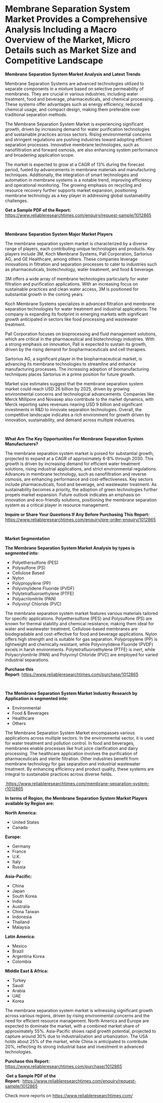 <p><h1>Membrane Separation System Market Provides a Comprehensive Analysis Including a Macro Overview of the Market, Micro Details such as Market Size and Competitive Landscape</h1></p><p><strong>Membrane Separation System Market Analysis and Latest Trends</strong></p>
<p><p>Membrane Separation Systems are advanced technologies utilized to separate components in a mixture based on selective permeability of membranes. They are crucial in various industries, including water treatment, food and beverage, pharmaceuticals, and chemical processing. These systems offer advantages such as energy efficiency, reduced chemical usage, and compact design, making them preferable over traditional separation methods.</p><p>The Membrane Separation System Market is experiencing significant growth, driven by increasing demand for water purification technologies and sustainable practices across sectors. Rising environmental concerns and stringent regulations are pushing industries toward adopting efficient separation processes. Innovative membrane technologies, such as nanofiltration and forward osmosis, are also enhancing system performance and broadening application scope.</p><p>The market is expected to grow at a CAGR of 13% during the forecast period, fueled by advancements in membrane materials and manufacturing techniques. Additionally, the integration of smart technologies and automation in membrane systems is a notable trend, improving efficiency and operational monitoring. The growing emphasis on recycling and resource recovery further supports market expansion, positioning membrane technology as a key player in addressing global sustainability challenges.</p></p>
<p><strong>Get a Sample PDF of the Report:&nbsp;</strong> <a href="https://www.reliableresearchtimes.com/enquiry/request-sample/1012865?utm_campaign=2201&utm_medium=2&utm_source=Github&utm_content=ia&utm_term=05032025&utm_id=membrane-separation-system">https://www.reliableresearchtimes.com/enquiry/request-sample/1012865</a></p>
<p>&nbsp;</p>
<p><strong>Membrane Separation System Major Market Players</strong></p>
<p><p>The membrane separation system market is characterized by a diverse range of players, each contributing unique technologies and products. Key players include 3M, Koch Membrane Systems, Pall Corporation, Sartorius AG, and GE Healthcare, among others. These companies leverage innovations in filtration and separation processes to cater to industries such as pharmaceuticals, biotechnology, water treatment, and food & beverage.</p><p>3M offers a wide array of membrane technologies particularly for water filtration and purification applications. With an increasing focus on sustainable practices and clean water access, 3M is positioned for substantial growth in the coming years.</p><p>Koch Membrane Systems specializes in advanced filtration and membrane separation technologies for water treatment and industrial applications. The company is expanding its footprint in emerging markets with significant growth anticipated in sectors like food processing and wastewater treatment.</p><p>Pall Corporation focuses on bioprocessing and fluid management solutions, which are critical in the pharmaceutical and biotechnology industries. With a strong emphasis on innovation, Pall is expected to sustain its growth, driven by the rising demand for biopharmaceuticals and cell therapies.</p><p>Sartorius AG, a significant player in the biopharmaceutical market, is advancing its membrane technologies to streamline and enhance manufacturing processes. The increasing adoption of biomanufacturing techniques places Sartorius in a prime position for future growth.</p><p>Market size estimates suggest that the membrane separation system market could reach USD 26 billion by 2025, driven by growing environmental concerns and technological advancements. Companies like Merck Millipore and Novasep also contribute to the market dynamics, with Merck reporting sales revenues nearing USD 9 billion and significant investments in R&D to innovate separation technologies. Overall, the competitive landscape indicates a rich environment for growth driven by innovation, sustainability, and demand across multiple industries.</p></p>
<p>&nbsp;</p>
<p><strong>What Are The Key Opportunities For Membrane Separation System Manufacturers?</strong></p>
<p><p>The membrane separation system market is poised for substantial growth, projected to expand at a CAGR of approximately 6-8% through 2030. This growth is driven by increasing demand for efficient water treatment solutions, rising industrial applications, and strict environmental regulations. Advances in membrane technology, such as nanofiltration and reverse osmosis, are enhancing performance and cost-effectiveness. Key sectors include pharmaceuticals, food and beverage, and wastewater treatment. As sustainability becomes a priority, the adoption of green technologies further propels market expansion. Future outlook indicates an emphasis on innovation and eco-friendly solutions, positioning the membrane separation system as a critical player in resource management.</p></p>
<p><strong>Inquire or Share Your Questions If Any Before Purchasing This Report:</strong> <a href="https://www.reliableresearchtimes.com/enquiry/pre-order-enquiry/1012865?utm_campaign=2201&utm_medium=2&utm_source=Github&utm_content=ia&utm_term=05032025&utm_id=membrane-separation-system">https://www.reliableresearchtimes.com/enquiry/pre-order-enquiry/1012865</a></p>
<p>&nbsp;</p>
<p><strong>Market Segmentation</strong></p>
<p><strong>The Membrane Separation System Market Analysis by types is segmented into:</strong></p>
<p><ul><li>Polyethersulfone (PES)</li><li>Polysulfone (PS)</li><li>Cellulose Based</li><li>Nylon</li><li>Polypropylene (PP)</li><li>Polyvinylidene Fluoride (PVDF)</li><li>Polytetrafluoroethylene (PTFE)</li><li>Polyacrilonitrile (PAN)</li><li>Polyvinyl Chloride (PVC)</li></ul></p>
<p><p>The membrane separation system market features various materials tailored for specific applications. Polyethersulfone (PES) and Polysulfone (PS) are known for thermal stability and chemical resistance, making them ideal for water and wastewater treatment. Cellulose-based membranes are biodegradable and cost-effective for food and beverage applications. Nylon offers high strength and is suitable for gas separation. Polypropylene (PP) is lightweight and chemically resistant, while Polyvinylidene Fluoride (PVDF) excels in harsh environments. Polytetrafluoroethylene (PTFE) is inert, while Polyacrylonitrile (PAN) and Polyvinyl Chloride (PVC) are employed for varied industrial separations.</p></p>
<p><strong>Purchase this Report:&nbsp;</strong><a href="https://www.reliableresearchtimes.com/purchase/1012865?utm_campaign=2201&utm_medium=2&utm_source=Github&utm_content=ia&utm_term=05032025&utm_id=membrane-separation-system">https://www.reliableresearchtimes.com/purchase/1012865</a></p>
<p>&nbsp;</p>
<p><strong>The Membrane Separation System Market Industry Research by Application is segmented into:</strong></p>
<p><ul><li>Environmental</li><li>Food & Beverages</li><li>Healthcare</li><li>Others</li></ul></p>
<p><p>The Membrane Separation System Market encompasses various applications across multiple sectors. In the environmental sector, it is used for water treatment and pollution control. In food and beverages, membranes enable processes like fruit juice clarification and dairy processing. The healthcare application involves the purification of pharmaceuticals and sterile filtration. Other industries benefit from membrane technology for gas separation and industrial wastewater treatment. By enhancing efficiency and product quality, these systems are integral to sustainable practices across diverse fields.</p></p>
<p><a href="https://www.reliableresearchtimes.com/membrane-separation-system-r1012865?utm_campaign=2201&utm_medium=2&utm_source=Github&utm_content=ia&utm_term=05032025&utm_id=membrane-separation-system">&nbsp;https://www.reliableresearchtimes.com/membrane-separation-system-r1012865</a></p>
<p><strong>In terms of Region, the Membrane Separation System Market Players available by Region are:</strong></p>
<p>
    <p> <strong> North America: </strong>
        <ul>
            <li>United States</li>
            <li>Canada</li>
        </ul>
        </p> 
    <p> <strong> Europe: </strong>
        <ul>
            <li>Germany</li>
            <li>France</li>
            <li>U.K.</li>
            <li>Italy</li>
            <li>Russia</li>
        </ul>
        </p> 
    <p> <strong> Asia-Pacific: </strong>
        <ul>
            <li>China</li>
            <li>Japan</li>
            <li>South Korea</li>
            <li>India</li>
            <li>Australia</li>
            <li>China Taiwan</li>
            <li>Indonesia</li>
            <li>Thailand</li>
            <li>Malaysia</li>
        </ul>
        </p> 
    <p> <strong> Latin America: </strong>
        <ul>
            <li>Mexico</li>
            <li>Brazil</li>
            <li>Argentina Korea</li>
            <li>Colombia</li>
        </ul>
        </p> 
    <p> <strong> Middle East & Africa: </strong>
        <ul>
            <li>Turkey</li>
            <li>Saudi</li>
            <li>Arabia</li>
            <li>UAE</li>
            <li>Korea</li>
        </ul>
    </p>
    </p>
<p><p>The membrane separation system market is witnessing significant growth across various regions, driven by rising environmental concerns and the need for efficient resource management. North America and Europe are expected to dominate the market, with a combined market share of approximately 55%. Asia-Pacific shows rapid growth potential, projected to capture around 30% due to industrialization and urbanization. The USA holds about 25% of the market, while China is anticipated to contribute 20%, reflecting its strong industrial base and investment in advanced technologies.</p></p>
<p><strong>Purchase this Report: </strong><a href="https://www.reliableresearchtimes.com/purchase/1012865?utm_campaign=2201&utm_medium=2&utm_source=Github&utm_content=ia&utm_term=05032025&utm_id=membrane-separation-system">https://www.reliableresearchtimes.com/purchase/1012865</a></p>
<p>&nbsp;<strong>Get a Sample PDF of the Report:&nbsp;&nbsp;</strong><a href="https://www.reliableresearchtimes.com/enquiry/request-sample/1012865?utm_campaign=2201&utm_medium=2&utm_source=Github&utm_content=ia&utm_term=05032025&utm_id=membrane-separation-system">https://www.reliableresearchtimes.com/enquiry/request-sample/1012865</a></p>
<p><strong></strong></p>
<p>Check more reports on <a href="https://www.reliableresearchtimes.com/?utm_campaign=2201&utm_medium=2&utm_source=Github&utm_content=ia&utm_term=05032025&utm_id=membrane-separation-system">https://www.reliableresearchtimes.com/</a></p>
